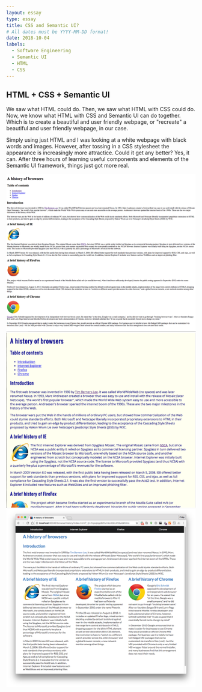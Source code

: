```yaml
---
layout: essay
type: essay
title: CSS and Semantic UI?
# All dates must be YYYY-MM-DD format!
date: 2018-10-04
labels:
  - Software Engineering
  - Semantic UI
  - HTML
  - CSS
---
```


## HTML + CSS + Semantic UI

We saw what HTML could do. Then, we saw what HTML with CSS could do. Now, we know what HTML with CSS and Semantic UI can do together. Which is to create a beautiful and user friendly webpage, or "recreate" a beautiful and user friendly webpage, in our case.

Simply using just HTML and I was looking at a white webpage with black words and images. However, after tossing in a CSS stylesheet the appearance is increasingly more attractice. Could it get any better? Yes, it can. After three hours of learning useful components and elements of the Semantic UI framework, things just got more real.

<div class="ui grid">
<div class="column">
<img class="ui small image" src="../images/browserhistory1.png">
<div class="column">
<img class="ui small image" src="../images/browserhistory2.png">
<div class="column">
<img class="ui small image" src="../images/browserhistorysemantic.png">
</div>
</div>
</div>
</div>
